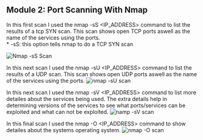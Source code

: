 ## Module 2: Port Scanning With Nmap

  In this first scan I used the nmap -sS <IP_ADDRESS> command to list the results of a tcp SYN scan. This scan shows open TCP ports aswell as the name of the services using the ports.  
    * -sS: this option tells nmap to do a TCP SYN scan
  
![Nmap -sS Scan ](https://github.com/user-attachments/assets/b2ad3988-f9ba-483f-be7e-4e3182924339)

  In this next scan I used the nmap -sU <IP_ADDRESS> command to list the results of a UDP scan. This scan shows open UDP ports aswell as the name of the services using the ports. 
![nmap -sU scan](https://github.com/user-attachments/assets/f1ad556b-fe04-4480-b449-069aad7555e0)

  In this next scan I used the nmap -sV <IP_ADDRESS> command to list more detailes about the services being used. The extra details help in determining versions of the services to see what ports/services can be exploited and what can not be exploited.
![namp -sV scan](https://github.com/user-attachments/assets/5e6e28c9-ffee-47bd-a0a1-8d81a44c001e)

  In this final scan I used the nmap -O <IP_ADDRESS> command to show detailes about the systems operating system.
![nmap -O scan](https://github.com/user-attachments/assets/098350a9-6c36-424a-993a-2a9a5c59a61c)
